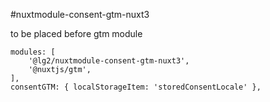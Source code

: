 #nuxtmodule-consent-gtm-nuxt3

to be placed before gtm module

```
modules: [
    '@lg2/nuxtmodule-consent-gtm-nuxt3',
    '@nuxtjs/gtm',
],
consentGTM: { localStorageItem: 'storedConsentLocale' },
```